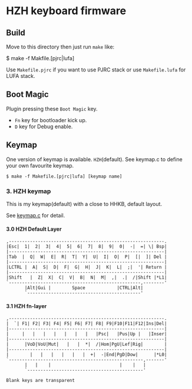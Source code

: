 HZH keyboard firmware
======================


## Build
Move to this directory then just run `make` like:

   $ make -f Makfile.[pjrc|lufa]

Use `Makefile.pjrc` if you want to use PJRC stack or use `Makefile.lufa` for LUFA stack.


## Boot Magic
Plugin pressing these `Boot Magic` key.

- `Fn` key for bootloader kick up.
- `D` key for Debug enable.


## Keymap
One version of keymap is available. `HZH`(default).
See keymap.c to define your own favourite keymap.

    $ make -f Makefile.[pjrc|lufa] [keymap name]


### 3. HZH keymap
This is my keymap(default) with a close to HHKB, default layout.

See [keymap.c](keymap.c) for detail.

#### 3.0 HZH Default Layer
    ,-----------------------------------------------------------.
    |Esc|  1|  2|  3|  4|  5|  6|  7|  8|  9|  0|  -|  =| \| Bsp|
    |-----------------------------------------------------------|
    |Tab  |  Q|  W|  E|  R|  T|  Y|  U|  I|  O|  P|  [|  ]| Del |
    |-----------------------------------------------------------|
    |LCTRL |  A|  S|  D|  F|  G|  H|  J|  K|  L|  ;|  '| Return |
    |-----------------------------------------------------------|
    |Shift   |  Z|  X|  C|  V|  B|  N|  M|  ,|  .|  /|Shift |*L1|
    `--------------------------------------------------,--------'
           |Alt|Gui |        Space            |CTRL|Alt|
           `-------------------------------------------'

#### 3.1 HZH fn-layer
    ,-----------------------------------------------------------.
    |  `| F1| F2| F3| F4| F5| F6| F7| F8| F9|F10|F11|F12|Ins|Del|
    |-----------------------------------------------------------|
    |     |   |   |   |   |   |   |   |Psc|   |Pus|Up |   |Inser|
    |-----------------------------------------------------------|
    |      |VoD|VoU|Mut|   |   |  *|  /|Hom|PgU|Lef|Rig|        |
    |-----------------------------------------------------------|
    |        |   |   |   |   |   |  +|  -|End|PgD|Dow|      |*L0|
    `---------------------------------------------------,-------'
           |   |    |                          |    |   |
           `--------------------------------------------'
    
    Blank keys are transparent
